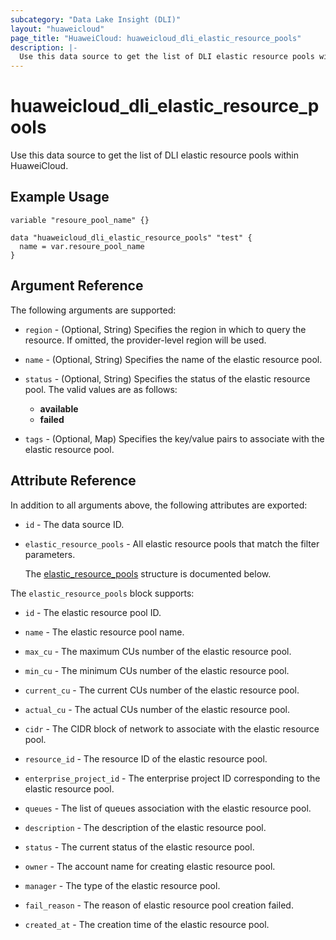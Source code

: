 ```yaml
---
subcategory: "Data Lake Insight (DLI)"
layout: "huaweicloud"
page_title: "HuaweiCloud: huaweicloud_dli_elastic_resource_pools"
description: |-
  Use this data source to get the list of DLI elastic resource pools within HuaweiCloud.
---
```


# huaweicloud_dli_elastic_resource_pools

Use this data source to get the list of DLI elastic resource pools within HuaweiCloud.

## Example Usage

```hcl
variable "resoure_pool_name" {}

data "huaweicloud_dli_elastic_resource_pools" "test" {
  name = var.resoure_pool_name
}
```

## Argument Reference

The following arguments are supported:

* `region` - (Optional, String) Specifies the region in which to query the resource.
  If omitted, the provider-level region will be used.

* `name` - (Optional, String) Specifies the name of the elastic resource pool.

* `status` - (Optional, String) Specifies the status of the elastic resource pool.
  The valid values are as follows:
  + **available**
  + **failed**

* `tags` - (Optional, Map) Specifies the key/value pairs to associate with the elastic resource pool.

## Attribute Reference

In addition to all arguments above, the following attributes are exported:

* `id` - The data source ID.

* `elastic_resource_pools` - All elastic resource pools that match the filter parameters.

  The [elastic_resource_pools](#elastic_resource_pools_struct) structure is documented below.

<a name="elastic_resource_pools_struct"></a>
The `elastic_resource_pools` block supports:

* `id` - The elastic resource pool ID.

* `name` - The elastic resource pool name.

* `max_cu` - The maximum CUs number of the elastic resource pool.

* `min_cu` - The minimum CUs number of the elastic resource pool.

* `current_cu` - The current CUs number of the elastic resource pool.

* `actual_cu` - The actual CUs number of the elastic resource pool.

* `cidr` - The CIDR block of network to associate with the elastic resource pool.

* `resource_id` - The resource ID of the elastic resource pool.

* `enterprise_project_id` - The enterprise project ID corresponding to the elastic resource pool.

* `queues` - The list of queues association with the elastic resource pool.

* `description` - The description of the elastic resource pool.

* `status` - The current status of the elastic resource pool.

* `owner` - The account name for creating elastic resource pool.

* `manager` - The type of the elastic resource pool.

* `fail_reason` - The reason of elastic resource pool creation failed.

* `created_at` - The creation time of the elastic resource pool.
